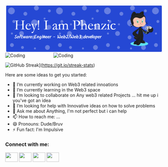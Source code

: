 <img align="center" alt="Phenzic" width="1000" src="./github-header-image.png">
<img align="right" alt="Coding" width="350" src="https://media3.giphy.com/media/QpVUMRUJGokfqXyfa1/200.gif">
<img align="buttom" alt="Coding" width="350" src="https://res.cloudinary.com/practicaldev/image/fetch/s--sNXjzc6P--/c_limit%2Cf_auto%2Cfl_progressive%2Cq_66%2Cw_880/https://media1.tenor.com/images/0c34272909ee2a4db5606a014082312b/tenor.gif%3Fitemid%3D15828752">

![GitHub Streak](https://github-readme-streak-stats.herokuapp.com?user=Julius170&theme=dark&hide_border=true&background=360CDD&border=B8DDD9)](https://git.io/streak-stats)


Here are some ideas to get you started:
- 🔭 I’m currently working on Web3 related innoations
- 🌱 I’m currently learning in the Web3 space
- 👯 I’m looking to collaborate on Any web3 related Projects ... hit me up i you've got an idea
- 🤔 I’m looking for help with Innovative ideas on how to solve problems
- 💬 Ask me about Anything, I'm not perfect but i can help 
- 📫 How to reach me: ...
- 😄 Pronouns: Dude/Bruv
- ⚡ Fun fact: I'm Impulsive 


<h3 align="left">Connect with me:</h3>
<p align="left">
<a href="your link" target="blank"><img align="center" src="https://cdn.jsdelivr.net/npm/simple-icons@3.0.1/icons/twitter.svg" alt="" height="30" width="40" /></a>
<a href="your link" target="blank"><img align="center" src="https://cdn.jsdelivr.net/npm/simple-icons@3.0.1/icons/linkedin.svg" alt="" height="30" width="40" /></a>
<a href="your link" target="blank"><img align="center" src="https://cdn.jsdelivr.net/npm/simple-icons@3.0.1/icons/instagram.svg" alt="" height="30" width="40" /></a>
<a href="your link" target="blank"><img align="center" src="https://cdn.jsdelivr.net/npm/simple-icons@3.0.1/icons/youtube.svg" alt="" height="30" width="40" /></a>
</p>
